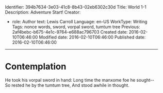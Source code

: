 Identifier: 394b7634-3e03-41c8-8b43-02eb6302c30d
Title: World 1-1
Description: Adventure Start!
Creator:
  - role: Author
    text: Lewis Carroll
Language: en-US
WorkType: Writing
Tags: nonce words, sword, vorpal sword, tumtum tree
Previous: 2af4bebc-b675-4e1c-9764-e688ac796703
Created date: 2016-02-10T06:46:00
Modified date: 2016-02-10T06:46:00
Published date: 2016-02-10T06:46:00

---

Contemplation
=============

He took his vorpal sword in hand:
Long time the manxome foe he sought--
So rested he by the tumtum tree,
And stood awhile in thought.
